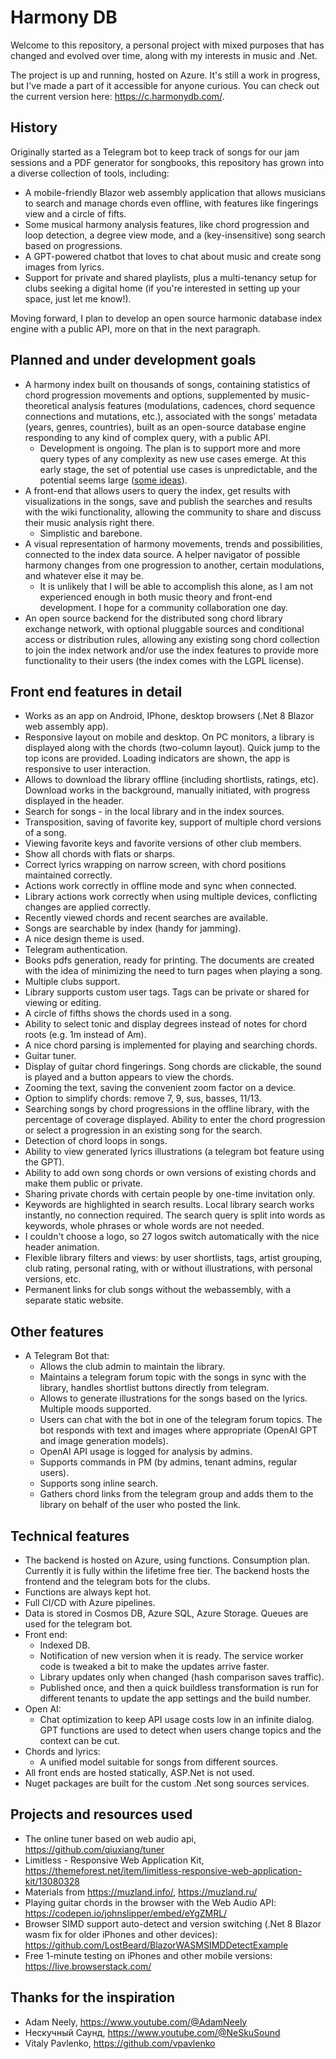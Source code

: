 ﻿# Harmony DB
Welcome to this repository, a personal project with mixed purposes that has changed and evolved over time, along with my interests in music and .Net.

The project is up and running, hosted on Azure. It's still a work in progress, but I've made a part of it accessible for anyone curious. You can check out the current version here: https://c.harmonydb.com/.

## History
Originally started as a Telegram bot to keep track of songs for our jam sessions and a PDF generator for songbooks, this repository has grown into a diverse collection of tools, including:
- A mobile-friendly Blazor web assembly application that allows musicians to search and manage chords even offline, with features like fingerings view and a circle of fifts.
- Some musical harmony analysis features, like chord progression and loop detection, a degree view mode, and a (key-insensitive) song search based on progressions.
- A GPT-powered chatbot that loves to chat about music and create song images from lyrics.
- Support for private and shared playlists, plus a multi-tenancy setup for clubs seeking a digital home (if you're interested in setting up your space, just let me know!).

Moving forward, I plan to develop an open source harmonic database index engine with a public API, more on that in the next paragraph.

## Planned and under development goals
- A harmony index built on thousands of songs, containing statistics of chord progression movements and options, supplemented by music-theoretical analysis features (modulations, cadences, chord sequence connections and mutations, etc.), associated with the songs' metadata (years, genres, countries), built as an open-source database engine responding to any kind of complex query, with a public API.
  - Development is ongoing. The plan is to support more and more query types of any complexity as new use cases emerge. At this early stage, the set of potential use cases is unpredictable, and the potential seems large ([some ideas](https://github.com/pavel-zhur/HarmonyDB/wiki/Analysis-ideas)).
- A front-end that allows users to query the index, get results with visualizations in the songs, save and publish the searches and results with the wiki functionality, allowing the community to share and discuss their music analysis right there.
  - Simplistic and barebone.
- A visual representation of harmony movements, trends and possibilities, connected to the index data source. A helper navigator of possible harmony changes from one progression to another, certain modulations, and whatever else it may be.
  - It is unlikely that I will be able to accomplish this alone, as I am not experienced enough in both music theory and front-end development. I hope for a community collaboration one day.
- An open source backend for the distributed song chord library exchange network, with optional pluggable sources and conditional access or distribution rules, allowing any existing song chord collection to join the index network and/or use the index features to provide more functionality to their users (the index comes with the LGPL license).

## Front end features in detail
- Works as an app on Android, IPhone, desktop browsers (.Net 8 Blazor web assembly app).
- Responsive layout on mobile and desktop. On PC monitors, a library is displayed along with the chords (two-column layout). Quick jump to the top icons are provided. Loading indicators are shown, the app is responsive to user interaction.
- Allows to download the library offline (including shortlists, ratings, etc). Download works in the background, manually initiated, with progress displayed in the header.
- Search for songs - in the local library and in the index sources.
- Transposition, saving of favorite key, support of multiple chord versions of a song.
- Viewing favorite keys and favorite versions of other club members.
- Show all chords with flats or sharps.
- Correct lyrics wrapping on narrow screen, with chord positions maintained correctly.
- Actions work correctly in offline mode and sync when connected.
- Library actions work correctly when using multiple devices, conflicting changes are applied correctly.
- Recently viewed chords and recent searches are available.
- Songs are searchable by index (handy for jamming).
- A nice design theme is used.
- Telegram authentication.
- Books pdfs generation, ready for printing. The documents are created with the idea of minimizing the need to turn pages when playing a song.
- Multiple clubs support.
- Library supports custom user tags. Tags can be private or shared for viewing or editing.
- A circle of fifths shows the chords used in a song.
- Ability to select tonic and display degrees instead of notes for chord roots (e.g. 1m instead of Am).
- A nice chord parsing is implemented for playing and searching chords.
- Guitar tuner.
- Display of guitar chord fingerings. Song chords are clickable, the sound is played and a button appears to view the chords.
- Zooming the text, saving the convenient zoom factor on a device.
- Option to simplify chords: remove 7, 9, sus, basses, 11/13.
- Searching songs by chord progressions in the offline library, with the percentage of coverage displayed. Ability to enter the chord progression or select a progression in an existing song for the search.
- Detection of chord loops in songs.
- Ability to view generated lyrics illustrations (a telegram bot feature using the GPT).
- Ability to add own song chords or own versions of existing chords and make them public or private.
- Sharing private chords with certain people by one-time invitation only.
- Keywords are highlighted in search results. Local library search works instantly, no connection required. The search query is split into words as keywords, whole phrases or whole words are not needed.
- I couldn't choose a logo, so 27 logos switch automatically with the nice header animation.
- Flexible library filters and views: by user shortlists, tags, artist grouping, club rating, personal rating, with or without illustrations, with personal versions, etc.
- Permanent links for club songs without the webassembly, with a separate static website.

## Other features
- A Telegram Bot that:
  - Allows the club admin to maintain the library.
  - Maintains a telegram forum topic with the songs in sync with the library, handles shortlist buttons directly from telegram.
  - Allows to generate illustrations for the songs based on the lyrics. Multiple moods supported.
  - Users can chat with the bot in one of the telegram forum topics. The bot responds with text and images where appropriate (OpenAI GPT and image generation models).
  - OpenAI API usage is logged for analysis by admins.
  - Supports commands in PM (by admins, tenant admins, regular users).
  - Supports song inline search.
  - Gathers chord links from the telegram group and adds them to the library on behalf of the user who posted the link.

## Technical features
- The backend is hosted on Azure, using functions. Consumption plan. Currently it is fully within the lifetime free tier. The backend hosts the frontend and the telegram bots for the clubs.
- Functions are always kept hot.
- Full CI/CD with Azure pipelines.
- Data is stored in Cosmos DB, Azure SQL, Azure Storage. Queues are used for the telegram bot.
- Front end:
  - Indexed DB.
  - Notification of new version when it is ready. The service worker code is tweaked a bit to make the updates arrive faster.
  - Library updates only when changed (hash comparison saves traffic).
  - Published once, and then a quick buildless transformation is run for different tenants to update the app settings and the build number.
- Open AI:
  - Chat optimization to keep API usage costs low in an infinite dialog. GPT functions are used to detect when users change topics and the context can be cut.
- Chords and lyrics:
  - A unified model suitable for songs from different sources.
- All front ends are hosted statically, ASP.Net is not used.
- Nuget packages are built for the custom .Net song sources services.

## Projects and resources used
- The online tuner based on web audio api, https://github.com/qiuxiang/tuner
- Limitless - Responsive Web Application Kit, https://themeforest.net/item/limitless-responsive-web-application-kit/13080328
- Materials from https://muzland.info/, https://muzland.ru/
- Playing guitar chords in the browser with the Web Audio API: https://codepen.io/johnslipper/embed/eYgZMRL/
- Browser SIMD support auto-detect and version switching (.Net 8 Blazor wasm fix for older iPhones and other devices): https://github.com/LostBeard/BlazorWASMSIMDDetectExample
- Free 1-minute testing on iPhones and other mobile versions: https://live.browserstack.com/

## Thanks for the inspiration
- Adam Neely, https://www.youtube.com/@AdamNeely
- Нескучный Саунд, https://www.youtube.com/@NeSkuSound
- Vitaly Pavlenko, https://github.com/vpavlenko

